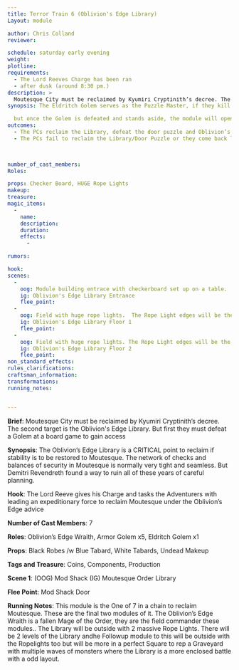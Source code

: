 ```yaml
---
title: Terror Train 6 (Oblivion's Edge Library)
Layout: module

author: Chris Colland
reviewer: 

schedule: saturday early evening
weight: 
plotline: 
requirements:
  - The Lord Reeves Charge has been ran
  - after dusk (around 8:30 pm.)
description: >
  Moutesque City must be reclaimed by Kyumiri Cryptinith’s decree. The sixth target is the Oblivion's Edge Library
synopsis: The Eldritch Golem serves as the Puzzle Master, if they kill him the Module is locked!!! The Armor Golems defend the Library to their dying breath. One Floor 2 they will Reset twice. 

  but once the Golem is defeated and stands aside, the module will open up a “door” to the underground Library
outcomes: 
  - The PCs reclaim the Library, defeat the door puzzle and Oblivion’s Edge restores it.
  - The PCs fail to reclaim the Library/Door Puzzle or they come back later a respawn.

 

number_of_cast_members: 
Roles: 

props: Checker Board, HUGE Rope Lights
makeup: 
treasure: 
magic_items:
  - 
    name: 
    description:  
    duration: 
    effects: 
      - 

rumors: 

hook: 
scenes: 
  - 
    oog: Module building entrace with checkerboard set up on a table.
    ig: Oblivion's Edge Library Entrance
    flee_point: 
  - 
    oog: Field with huge rope lights.  The Rope Light edges will be the “walls” of the Library. This will add a cool ambience to the module with a interesting Layout in a odd pattern.
    ig: Oblivion's Edge Library Floor 1
    flee_point: 
  - 
    oog: Field with huge rope lights. The Rope Light edges will be the “walls” of the Library. This will add a cool ambience to the module with a interesting Layout in a odd pattern.
    ig: Oblivion's Edge Library Floor 2 
    flee_point: 
non_standard_effects: 
rules_clarifications: 
craftsman_information: 
transformations: 
running_notes: 


---
```




 


 **Brief**: Moutesque City must be reclaimed by Kyumiri Cryptinith’s decree. The second target is the Oblivion's Edge Library. But first they must defeat a Golem at a board game to gain access

**Synopsis**: The Oblivion’s Edge Library is a CRITICAL point to reclaim if stability is to be restored to Moutesque. The network of checks and balances of security in Moutesque is normally very tight and seamless. But Demitri Revendreth found a way to ruin all of these years of careful planning.


 **Hook**: The Lord Reeve gives his Charge and tasks the Adventurers with leading an expeditionary force to reclaim Moutesque under the Oblivion’s Edge advice

**Number of Cast Members**: 7

**Roles**: Oblivion’s Edge Wraith, Armor Golem x5, Eldritch Golem x1

**Props**: Black Robes /w Blue Tabard, White Tabards, Undead Makeup

**Tags and Treasure**: Coins, Components, Production

**Scene 1**: (OOG) Mod Shack (IG) Moutesque Order Library

**Flee Point**: Mod Shack Door



 **Running Notes**: This module is the One of 7 in a chain to reclaim Moutesque. These are the final two modules of it. The Oblivion’s Edge Wraith is a fallen Mage of the Order, they are the field commander these modules.. The Library will be outside with 2 massive Rope Lights. There will be 2 levels of the Library andhe Followup module to this will be outside with the Ropelights too but will be more in a perfect Square to rep a Graveyard with multiple waves of monsters where the Library is a more enclosed battle with a odd layout.





